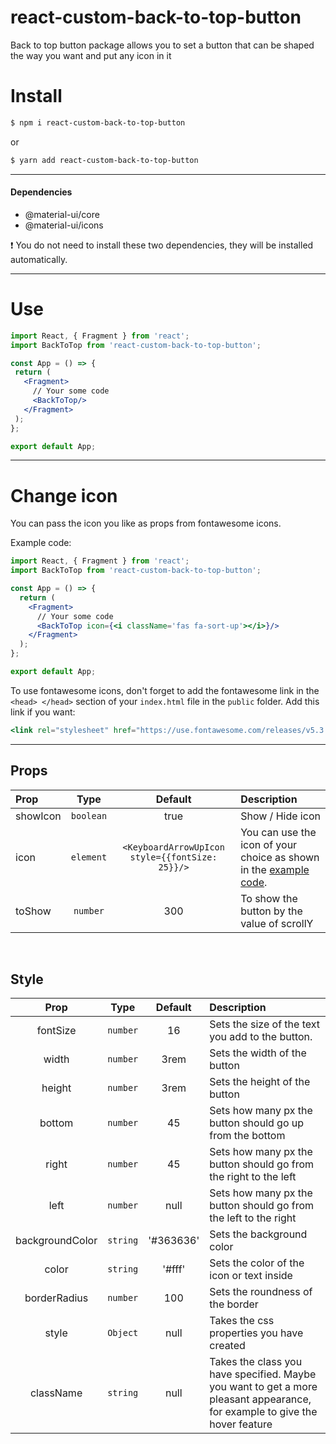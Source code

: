 # react-custom-back-to-top-button

Back to top button package allows you to set a button that can be shaped the way you want and put any icon in it

Install
======

```bash
$ npm i react-custom-back-to-top-button
```
or
```bash
$ yarn add react-custom-back-to-top-button
```
<hr>

#### Dependencies
- @material-ui/core
- @material-ui/icons

:exclamation: You do not need to install these two dependencies, they will be installed automatically.

<hr>

Use
===
 ```jsx
import React, { Fragment } from 'react';
import BackToTop from 'react-custom-back-to-top-button';

const App = () => {
  return (
    <Fragment>
      // Your some code
      <BackToTop/>
    </Fragment>
  );
};

export default App;
 ```

<hr>

Change icon
===========

You can pass the icon you like as props from fontawesome icons.<br>

Example code:
```jsx 
import React, { Fragment } from 'react';
import BackToTop from 'react-custom-back-to-top-button';

const App = () => {
  return (
    <Fragment>
      // Your some code
      <BackToTop icon={<i className='fas fa-sort-up'></i>}/>
    </Fragment>
  );
};

export default App;
```

To use fontawesome icons, don't forget to add the fontawesome link in the `<head> </head>` section of your `index.html` file in the `public` folder. Add this link if you want:

```jsx
<link rel="stylesheet" href="https://use.fontawesome.com/releases/v5.3.1/css/all.css" integrity="sha384-mzrmE5qonljUremFsqc01SB46JvROS7bZs3IO2EmfFsd15uHvIt+Y8vEf7N7fWAU" crossorigin="anonymous">
```

<hr>

## Props

| Prop                     | Type      | Default                                         | Description                                    
| :----------------------- | :-------: | :------:                                        | :--------------------------------
| showIcon                 | `boolean` | true                                            | Show / Hide icon                     
| icon                     | `element` | `<KeyboardArrowUpIcon style={{fontSize: 25}}/>` | You can use the icon of your choice as shown in the [example code](#change-icon).
| toShow                   | `number`  | 300                                             | To show the button by the value of scrollY

<br>

## Style

| Prop                  | Type      | Default     | Description                                    
| :-------------------: | :-------: | :---------: | :--------------            
| fontSize              | `number`  | 16          | Sets the size of the text you add to the button.                    
| width                 | `number`  | 3rem        | Sets the width of the button                       
| height                | `number`  | 3rem        | Sets the height of the button   
| bottom                | `number`  | 45          | Sets how many px the button should go up from the bottom 
| right                 | `number`  | 45          | Sets how many px the button should go from the right to the left 
| left                  | `number`  | null        | Sets how many px the button should go from the left to the right
| backgroundColor       | `string`  | '#363636'   | Sets the background color
| color                 | `string`  | '#fff'      | Sets the color of the icon or text inside 
| borderRadius          | `number`  | 100         | Sets the roundness of the border
| style                 | `Object`  | null        | Takes the css properties you have created 
| className             | `string`  | null        | Takes the class you have specified. Maybe you want to get a more pleasant appearance, for example to give the hover feature
